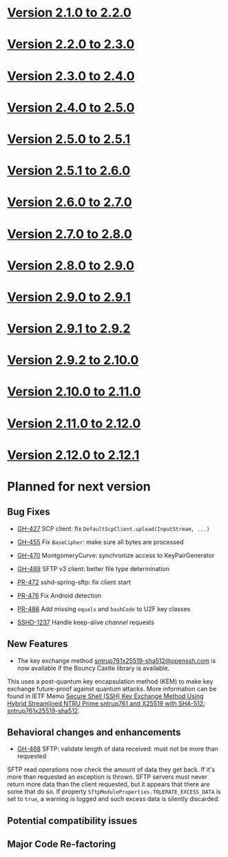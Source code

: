 # [Version 2.1.0 to 2.2.0](./docs/changes/2.2.0.md)

# [Version 2.2.0 to 2.3.0](./docs/changes/2.3.0.md)

# [Version 2.3.0 to 2.4.0](./docs/changes/2.4.0.md)

# [Version 2.4.0 to 2.5.0](./docs/changes/2.5.0.md)

# [Version 2.5.0 to 2.5.1](./docs/changes/2.5.1.md)

# [Version 2.5.1 to 2.6.0](./docs/changes/2.6.0.md)

# [Version 2.6.0 to 2.7.0](./docs/changes/2.7.0.md)

# [Version 2.7.0 to 2.8.0](./docs/changes/2.8.0.md)

# [Version 2.8.0 to 2.9.0](./docs/changes/2.9.0.md)

# [Version 2.9.0 to 2.9.1](./docs/changes/2.9.1.md)

# [Version 2.9.1 to 2.9.2](./docs/changes/2.9.2.md)

# [Version 2.9.2 to 2.10.0](./docs/changes/2.10.0.md)

# [Version 2.10.0 to 2.11.0](./docs/changes/2.11.0.md)

# [Version 2.11.0 to 2.12.0](./docs/changes/2.12.0.md)

# [Version 2.12.0 to 2.12.1](./docs/changes/2.12.1.md)

# Planned for next version

## Bug Fixes

* [GH-427](https://github.com/apache/mina-sshd/issues/427) SCP client: fix `DefaultScpClient.upload(InputStream, ...)`
* [GH-455](https://github.com/apache/mina-sshd/issues/455) Fix `BaseCipher`: make sure all bytes are processed
* [GH-470](https://github.com/apache/mina-sshd/issues/470) MontgomeryCurve: synchronize access to KeyPairGenerator
* [GH-489](https://github.com/apache/mina-sshd/issues/489) SFTP v3 client: better file type determination


* [PR-472](https://github.com/apache/mina-sshd/pull/472) sshd-spring-sftp: fix client start
* [PR-476](https://github.com/apache/mina-sshd/pull/476) Fix Android detection
* [PR-486](https://github.com/apache/mina-sshd/pull/486) Add missing `equals` and `hashCode` to U2F key classes


* [SSHD-1237](https://issues.apache.org/jira/browse/SSHD-1237) Handle keep-alive _channel_ requests

## New Features

* The key exchange method sntrup761x25519-sha512@openssh.com is now available if the Bouncy Castle library is available.

This uses a post-quantum key encapsulation method (KEM) to make key exchange future-proof against quantum attacks.
More information can be found in IETF Memo [Secure Shell (SSH) Key Exchange Method Using Hybrid Streamlined
NTRU Prime sntrup761 and X25519 with SHA-512: sntrup761x25519-sha512](https://www.ietf.org/archive/id/draft-josefsson-ntruprime-ssh-02.html).


## Behavioral changes and enhancements

* [GH-468](https://github.com/apache/mina-sshd/issues/468) SFTP: validate length of data received: must not be more than requested

SFTP read operations now check the amount of data they get back. If it's more than
requested an exception is thrown. SFTP servers must never return more data than the
client requested, but it appears that there are some that do so. If property
`SftpModuleProperties.TOLERATE_EXCESS_DATA` is set to `true`, a warning is logged and
such excess data is silently discarded.

## Potential compatibility issues

## Major Code Re-factoring

